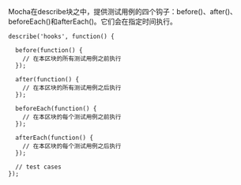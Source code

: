 Mocha在describe块之中，提供测试用例的四个钩子：before()、after()、beforeEach()和afterEach()。它们会在指定时间执行。

    describe('hooks', function() {

      before(function() {
        // 在本区块的所有测试用例之前执行
      });

      after(function() {
        // 在本区块的所有测试用例之后执行
      });

      beforeEach(function() {
        // 在本区块的每个测试用例之前执行
      });

      afterEach(function() {
        // 在本区块的每个测试用例之后执行
      });

      // test cases
    });